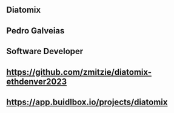 ## Diatomix

## Pedro Galveias

## Software Developer

## https://github.com/zmitzie/diatomix-ethdenver2023

## https://app.buidlbox.io/projects/diatomix
